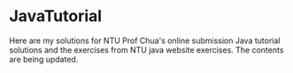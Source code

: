 # JavaTutorial
Here are my solutions for NTU Prof Chua's online submission Java tutorial solutions and the exercises from NTU java website exercises. The contents are being updated.
